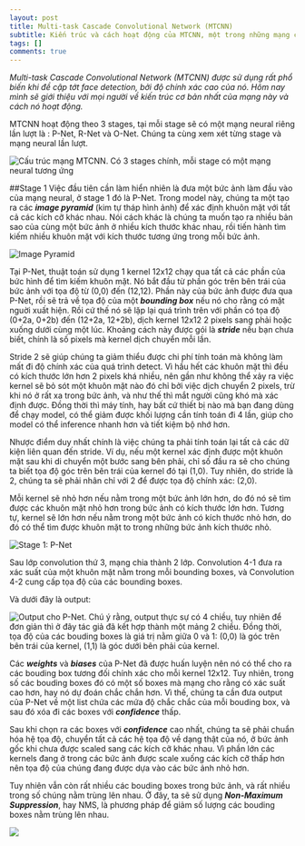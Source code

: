 ```yaml
---
layout: post
title: Multi-task Cascade Convolutional Network (MTCNN) 
subtitle: Kiến trúc và cách hoạt động của MTCNN, một trong những mạng convolutional hoạt động tốt nhất trong face detection hiện nay.
tags: []
comments: true
---
```

*Multi-task Cascade Convolutional Network (MTCNN) được sử dụng rất phổ biến khi đề cập tớt face detection, bởi độ chính xác cao của nó. Hôm nay mình sẽ giới thiệu với mọi người về kiến trúc cơ bản nhất của mạng này và cách nó hoạt động.* 

MTCNN hoạt động theo 3 stages, tại mỗi stage sẽ có một mạng neural riêng lần lượt là : P-Net, R-Net và O-Net. Chúng ta cùng xem xét từng stage và mạng neural lần lượt.

![Cấu trúc mạng MTCNN. Có 3 stages chính, mỗi stage có một mạng neural tương ứng](https://images.viblo.asia/34406778-660d-4bbf-918b-a087e193eba6.png)

##Stage 1
Việc đầu tiên cần làm hiển nhiên là đưa một bức ảnh làm đầu vào của mạng neural, ở stage 1 đó là P-Net. Trong model này, chúng ta một tạo ra các ***image pyramid*** (kim tự tháp hình ảnh) để xác định khuôn mặt với tất cả các kích cỡ khác nhau. Nói cách khác là chúng ta muốn tạo ra nhiều bản sao của cùng một bức ảnh ở nhiều kích thước khác nhau, rồi tiến hành tìm kiếm nhiều khuôn mặt với kích thước tương ứng trong mỗi bức ảnh. 

![Image Pyramid](https://cdn-images-1.medium.com/max/800/1*JH-L5EmTqj_fHEcXnzZT5Q.png)

Tại P-Net, thuật toán sử dụng 1 kernel 12x12 chạy qua tất cả các phần của bức hình để tìm kiếm khuôn mặt. Nó bắt đầu từ phần  góc trên bên trái của bức ảnh với tọa độ từ (0,0) đến (12,12). Phần này của bức ảnh được đưa qua P-Net, rồi sẽ trả về tọa độ của một ***bounding box*** nếu nó cho rằng có mặt nguời xuất hiện. Rồi cứ thế nó sẽ lặp lại quá trình trên với phần có tọa độ (0+2a, 0+2b) đến (12+2a, 12+2b), dịch kernel 12x12 2 pixels sang phải hoặc xuống dưới cùng một lúc. Khoảng cách này được gói là ***stride*** nếu bạn chưa biết, chính là số pixels mà kernel dịch chuyển mỗi lần.

Stride 2 sẽ giúp chúng ta giảm thiểu được chi phí tính toán mà không làm mất đi độ chính xác của quá trình detect. Vì hầu hết các khuôn mặt thì đều có kích thước lớn hơn 2 pixels khá nhiều, nên gần như không thể xảy ra việc kernel sẽ bỏ sót một khuôn mặt nào đó chỉ bởi việc dịch chuyển 2 pixels, trừ khi nó ở rất xa trong bức ảnh, và như thế thì mắt người cũng khó mà xác định được. Đồng thời thì máy tính, hay bất cứ thiết bị nào mà bạn đang dùng để chạy model, có thể giảm được khối lượng cần tính toán đi 4 lần, giúp cho model có thể inference nhanh hơn và tiết kiệm bộ nhớ hơn.

Nhược điểm duy nhất chính là việc chúng ta phải tính toán lại tất cả các dữ kiện liên quan đến stride. Ví dụ, nếu một kernel xác định được một khuôn mặt sau khi di chuyển một bước sang bên phải, chỉ số đầu ra sẽ cho chúng ta biết tọa độ góc trên bên trái của kernel đó tại (1,0). Tuy nhiên, do stride là 2, chúng ta sẽ phải nhân chỉ với 2 để được tọa độ chính xác: (2,0).

Mỗi kernel sẽ nhỏ hơn nếu nằm trong một bức ảnh lớn hơn, do đó nó sẽ tìm được các khuôn mặt nhỏ hơn trong bức ảnh có kích thước lớn hơn. Tương tự, kernel sẽ lớn hơn nếu nằm trong một bức ảnh có kích thước nhỏ hơn, do đó có thể tìm được khuôn mặt to trong những bức ảnh kích thước nhỏ.

![Stage 1: P-Net](https://images.viblo.asia/c2ad8543-8c46-4485-a92c-ca3a8b893b7a.png)

Sau lớp convolution thứ 3, mạng chia thành 2 lớp. Convolution 4-1 đưa ra xác suất của một khuôn mặt nằm trong mỗi bounding boxes, và Convolution 4-2 cung cấp tọa độ của các bounding boxes.

Và dưới đây là output:

![Output cho P-Net. Chú ý rằng, output thực sự có 4 chiều, tuy nhiên để đơn giản thì ở đây tác giả đã kết hợp thành một mảng 2 chiều. Đồng thời, tọa độ của các bouding boxes là giá trị nằm giữa 0 và 1: (0,0) là góc trên bên trái của kernel, (1,1) là góc dưới bên phải của kernel.](https://cdn-images-1.medium.com/max/800/1*5jhmkluZtYXUbzfi-cplIQ.png)

Các ***weights*** và ***biases*** của P-Net đã được huấn luyện nên nó có thể cho ra các bouding box tương đối chính xác cho mỗi kernel 12x12. Tuy nhiên, trong số các bouding boxes đó có một số boxes mà mạng cho rằng có xác suất cao hơn, hay nó dự đoán chắc chắn hơn. Vì thế, chúng ta cần đưa output của P-Net về một list chứa các mứa độ chắc chắc của mỗi bouding box, và sau đó xóa đi các boxes với ***confidence*** thấp. 

Sau khi chọn ra các boxes với ***confidence*** cao nhất, chúng ta sẽ phải chuẩn hóa hệ tọa độ, chuyển tất cả các hệ tọa độ về dạng thật của nó, ở bức ảnh gốc khi chưa được scaled sang các kích cỡ khác nhau. Vì phần lớn các kernels đang ở trong các bức ảnh được scale xuống các kích cỡ thấp hơn nên tọa độ của chúng đang được dựa vào các bức ảnh nhỏ hơn.

Tuy nhiên vẫn còn rất nhiều các bouding boxes trong bức ảnh, và rất nhiều trong số chúng nằm trùng lên nhau. Ở đây, ta sẽ sử dụng ***Non-Maximum Suppression***, hay NMS, là phương pháp để giảm số lượng các bouding boxes nằm trùng lên nhau.

![](https://cdn-images-1.medium.com/max/800/1*Ml1270kY5DoN4vU9Uwwi-A.png)
